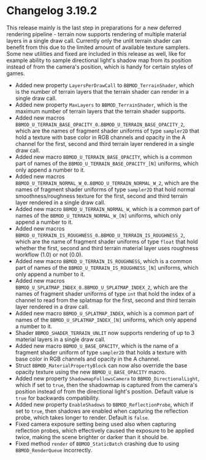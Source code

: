 # Changelog 3.19.2
This release mainly is the last step in preparations for a new deferred rendering pipeline - terrain now supports rendering of multiple material layers in a single draw call. Currently only the unlit terrain shader can benefit from this due to the limited amount of available texture samplers. Some new utilities and fixed are included in this release as well, like for example ability to sample directional light's shadow map from its position instead of from the camera's position, which is handy for certain styles of games.

* Added new property `LayersPerDrawCall` to `BBMOD_TerrainShader`, which is the number of terrain layers that the terrain shader can render in a single draw call.
* Added new property `MaxLayers` to `BBMOD_TerrainShader`, which is the maximum number of terrain layers that the terrain shader supports.
* Added new macros `BBMOD_U_TERRAIN_BASE_OPACITY_0`..`BBMOD_U_TERRAIN_BASE_OPACITY_2`, which are the names of fragment shader uniforms of type `sampler2D` that hold a texture with base color in RGB channels and opacity in the A channel for the first, second and third terrain layer rendered in a single draw call.
* Added new macro `BBMOD_U_TERRAIN_BASE_OPACITY`, which is a common part of names of the `BBMOD_U_TERRAIN_BASE_OPACITY_[N]` uniforms, which only append a number to it.
* Added new macros `BBMOD_U_TERRAIN_NORMAL_W_0`..`BBMOD_U_TERRAIN_NORMAL_W_2`, which are the names of fragment shader uniforms of type `sampler2D` that hold normal smoothness/roughness texture for the first, second and third terrain layer rendered in a single draw call.
* Added new macro `BBMOD_U_TERRAIN_NORMAL_W`, which is a common part of names of the `BBMOD_U_TERRAIN_NORMAL_W_[N]` uniforms, which only append a number to it.
* Added new macros `BBMOD_U_TERRAIN_IS_ROUGHNESS_0`..`BBMOD_U_TERRAIN_IS_ROUGHNESS_2`, which are the name of fragment shader uniforms of type `float` that hold whether the first, second and third terrain material layer uses roughness workflow (1.0) or not (0.0).
* Added new macro `BBMOD_U_TERRAIN_IS_ROUGHNESS`, which is a common part of names of the `BBMOD_U_TERRAIN_IS_ROUGHNESS_[N]` uniforms, which only append a number to it.
* Added new macros `BBMOD_U_SPLATMAP_INDEX_0`..`BBMOD_U_SPLATMAP_INDEX_2`, which are the names of fragment shader uniforms of type `int` that hold the index of a channel to read from the splatmap for the first, second and third terrain layer rendered in a draw call.
* Added new macro `BBMOD_U_SPLATMAP_INDEX`, which is a common part of names of the `BBMOD_U_SPLATMAP_INDEX_[N]` uniforms, which only append a number to it.
* Shader `BBMOD_SHADER_TERRAIN_UNLIT` now supports rendering of up to 3 material layers in a single draw call.
* Added new macro `BBMOD_U_BASE_OPACITY`, which is the name of a fragment shader uniform of type `sampler2D` that holds a texture with base color in RGB channels and opacity in the A channel.
* Struct `BBMOD_MaterialPropertyBlock` can now also override the base opacity texture using the new `BBMOD_U_BASE_OPACITY` macro.
* Added new property `ShadowmapFollowsCamera` to `BBMOD_DirectionalLight`, which if set to `true`, then the shadowmap is captured from the camera's position instead of from the directional light's position. Default value is `true` for backwards compatibility.
* Added new property `EnableShadows` to `BBMOD_ReflectionProbe`, which if set to `true`, then shadows are enabled when capturing the reflection probe, which takes longer to render. Default is `false`.
* Fixed camera exposure setting being used also when capturing reflection probes, which effectively caused the exposure to be applied twice, making the scene brighter or darker than it should be.
* Fixed method `render` of `BBMOD_StaticBatch` crashing due to using `BBMOD_RenderQueue` incorrectly.
